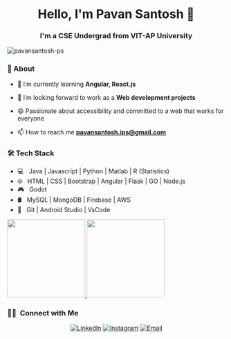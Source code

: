 <h1 align="center"> Hello, I'm Pavan Santosh 👋 </h1>
<h3 align="center">I'm a CSE Undergrad from VIT-AP University</h3>

<p align="left"> <img src="https://komarev.com/ghpvc/?username=pavansantosh-ps&label=Profile%20views&color=0e75b6&style=flat" alt="pavansantosh-ps" /> </p>

### 🤔 About
- 🌱 I’m currently learning **Angular, React.js**

- 🤝 I’m looking forward to work as a **Web development projects**

- 😄 Passionate about accessibility and committed to a web that works for everyone

- 📫 How to reach me **pavansantosh.ips@gmail.com**

<h3>🛠 Tech Stack</h3>

- 💻 &nbsp; Java | Javascript | Python | Matlab | R (Statistics)
- 🌐 &nbsp; HTML | CSS | Bootstrap | Angular | Flask | GO | Node.js
- 🎮 &nbsp; Godot
- 🛢 &nbsp; MySQL | MongoDB | Firebase | AWS
- 🔧 &nbsp; Git | Android Studio | VsCode

<a href="https://github.com/AVS1508">
  <img height="180em" src="https://github-readme-stats.vercel.app/api?username=pavansantosh-ps&theme=buefy&show_icons=true" />
  <img height="180em" src="https://github-readme-stats.vercel.app/api/top-langs/?username=pavansantosh-ps&theme=buefy&layout=compact" />
</a>

<br/>

<h3> 🤝🏻 &nbsp;Connect with Me </h3>

<p align="center">
<a href="https://www.linkedin.com/in/pavan-santosh/"><img alt="LinkedIn" src="https://img.shields.io/badge/LinkedIn-0077B5?style=for-the-badge&logo=linkedin&logoColor=white"></a>
<a href="https://www.instagram.com/pavann_santosh/"><img alt="Instagram" src="https://img.shields.io/badge/Instagram-E4405F?style=for-the-badge&logo=instagram&logoColor=white"></a>
<a href="mailto:pavansantosh.ips@gmail.com"><img alt="Email" src="https://img.shields.io/badge/Gmail-D14836?style=for-the-badge&logo=gmail&logoColor=white"></a>
</p>
